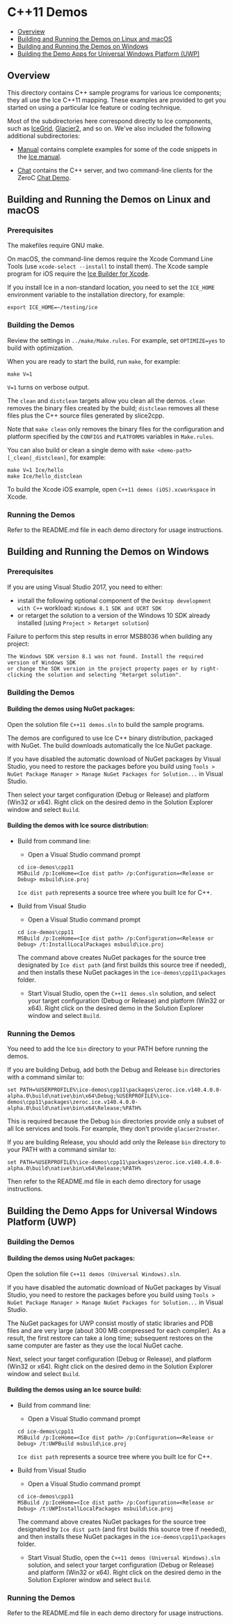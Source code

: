 # C++11 Demos

- [Overview](#overview)
- [Building and Running the Demos on Linux and macOS](#building-and-running-the-demos-on-linux-and-macos)
- [Building and Running the Demos on Windows](#building-and-running-the-demos-on-windows)
- [Building the Demo Apps for Universal Windows Platform (UWP)](#building-the-demo-apps-for-universal-windows-platform-uwp)

## Overview

This directory contains C++ sample programs for various Ice components; they all
use the Ice C++11 mapping. These examples are provided to get you started on
using a particular Ice feature or coding technique.

Most of the subdirectories here correspond directly to Ice components, such as
[IceGrid](./IceGrid), [Glacier2](./Glacier2), and so on. We've also included the
following additional subdirectories:

- [Manual](./Manual) contains complete examples for some of the code snippets
in the [Ice manual][1].

- [Chat](./Chat) contains the C++ server, and two command-line clients
for the ZeroC [Chat Demo][2].

## Building and Running the Demos on Linux and macOS

### Prerequisites

The makefiles require GNU make.

On macOS, the command-line demos require the Xcode Command Line Tools (use
`xcode-select --install` to install them). The Xcode sample program for iOS
require the [Ice Builder for Xcode][3].

If you install Ice in a non-standard location, you need to set the `ICE_HOME`
environment variable to the installation directory, for example:
```
export ICE_HOME=~/testing/ice
```

### Building the Demos

Review the settings in `../make/Make.rules`. For example, set `OPTIMIZE=yes`
to build with optimization.

When you are ready to start the build, run `make`, for example:
```
make V=1
```

`V=1` turns on verbose output.

The `clean` and `distclean` targets allow you clean all the demos. `clean`
removes the binary files created by the build; `distclean` removes all these
files plus the C++ source files generated by slice2cpp.

Note that `make clean` only removes the binary files for the configuration and
platform specified by the `CONFIGS` and `PLATFORMS` variables in `Make.rules`.

You can also build or clean a single demo with `make <demo-path>[_clean|_distclean]`,
for example:
```
make V=1 Ice/hello
make Ice/hello_distclean
```

To build the Xcode iOS example, open `C++11 demos (iOS).xcworkspace` in Xcode.

### Running the Demos

Refer to the README.md file in each demo directory for usage instructions.

## Building and Running the Demos on Windows

### Prerequisites

If you are using Visual Studio 2017, you need to either:
 - install the following optional component of the `Desktop development with C++` workload:
   `Windows 8.1 SDK and UCRT SDK`
 - or retarget the solution to a version of the Windows 10 SDK already installed
   (using `Project > Retarget solution`)

Failure to perform this step results in error MSB8036 when building any project:
```
The Windows SDK version 8.1 was not found. Install the required version of Windows SDK
or change the SDK version in the project property pages or by right-clicking the solution and selecting "Retarget solution".
```

### Building the Demos

#### Building the demos using NuGet packages:

Open the solution file `C++11 demos.sln` to build the sample programs.

The demos are configured to use Ice C++ binary distribution, packaged with
NuGet. The build downloads automatically the Ice NuGet package.

If you have disabled the automatic download of NuGet packages by Visual Studio,
you need to restore the packages before you build using `Tools > NuGet Package
Manager > Manage NuGet Packages for Solution...` in Visual Studio.

Then select your target configuration (Debug or Release) and platform (Win32
or x64). Right click on the desired demo in the Solution Explorer window and
select `Build`.

#### Building the demos with Ice source distribution:

- Build from command line:
  * Open a Visual Studio command prompt
  ```
  cd ice-demos\cpp11
  MSBuild /p:IceHome=<Ice dist path> /p:Configuration=<Release or Debug> msbuild\ice.proj
  ```
  `Ice dist path` represents a source tree where you built Ice for C++.

- Build from Visual Studio
  * Open a Visual Studio command prompt
  ```
  cd ice-demos\cpp11
  MSBuild /p:IceHome=<Ice dist path> /p:Configuration=<Release or Debug> /t:InstallLocalPackages msbuild\ice.proj
  ```
  The command above creates NuGet packages for the source tree designated by
  `Ice dist path` (and first builds this source tree if needed), and then installs these
  NuGet packages in the `ice-demos\cpp11\packages` folder.

  * Start Visual Studio, open the `C++11 demos.sln` solution, and select your target
    configuration (Debug or Release) and platform (Win32 or x64). Right click on the
    desired demo in the Solution Explorer window and select `Build`.

### Running the Demos

You need to add the Ice `bin` directory to your PATH before running the demos.

If you are building Debug, add both the Debug and Release `bin` directories with a
command similar to:
```
set PATH=%USERPROFILE%\ice-demos\cpp11\packages\zeroc.ice.v140.4.0.0-alpha.0\build\native\bin\x64\Debug;%USERPROFILE%\ice-demos\cpp11\packages\zeroc.ice.v140.4.0.0-alpha.0\build\native\bin\x64\Release;%PATH%
```

This is required because the Debug `bin` directories provide only a subset of all
Ice services and tools. For example, they don't provide `glacier2router`.

If you are building Release, you should add only the Release `bin` directory to
your PATH with a command similar to:
```
set PATH=%USERPROFILE%\ice-demos\cpp11\packages\zeroc.ice.v140.4.0.0-alpha.0\build\native\bin\x64\Release;%PATH%
```

Then refer to the README.md file in each demo directory for usage instructions.

## Building the Demo Apps for Universal Windows Platform (UWP)

### Building the Demos

#### Building the demos using NuGet packages:

Open the solution file `C++11 demos (Universal Windows).sln`.

If you have disabled the automatic download of NuGet packages by Visual Studio,
you need to restore the packages before you build using `Tools > NuGet Package
Manager > Manage NuGet Packages for Solution...` in Visual Studio.

The NuGet packages for UWP consist mostly of static libraries and PDB files
and are very large (about 300 MB compressed for each compiler). As a result, the
first restore can take a long time; subsequent restores on the same computer are
faster as they use the local NuGet cache.

Next, select your target configuration (Debug or Release), and platform (Win32 or x64).
Right click on the desired demo in the Solution Explorer window and select `Build`.

#### Building the demos using an Ice source build:

- Build from command line:
  * Open a Visual Studio command prompt
  ```
  cd ice-demos\cpp11
  MSBuild /p:IceHome=<Ice dist path> /p:Configuration=<Release or Debug> /t:UWPBuild msbuild\ice.proj
  ```
  `Ice dist path` represents a source tree where you built Ice for C++.

- Build from Visual Studio
  * Open a Visual Studio command prompt
  ```
  cd ice-demos\cpp11
  MSBuild /p:IceHome=<Ice dist path> /p:Configuration=<Release or Debug> /t:UWPInstallLocalPackages msbuild\ice.proj
  ```
  The command above creates NuGet packages for the source tree designated by
  `Ice dist path` (and first builds this source tree if needed), and then installs these
  NuGet packages in the `ice-demos\cpp11\packages` folder.

  * Start Visual Studio, open the `C++11 demos (Universal Windows).sln` solution, and
    select your target configuration (Debug or Release) and platform (Win32 or x64).
    Right click on the desired demo in the Solution Explorer window and select `Build`.

### Running the Demos

Refer to the README.md file in each demo directory for usage instructions.

[1]: https://doc.zeroc.com/ice/4.0/introduction
[2]: https://doc.zeroc.com/technical-articles/general-topics/chat-demo
[3]: https://github.com/zeroc-ice/ice-builder-xcode
